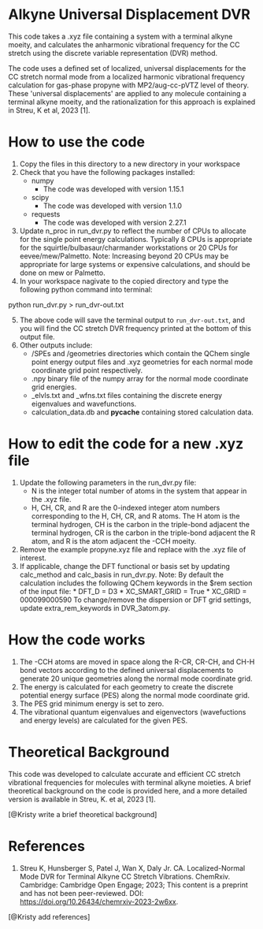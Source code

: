 # Alkyne Universal Displacement DVR
This code takes a .xyz file containing a system with a terminal alkyne moeity, and calculates the anharmonic vibrational frequency for the CC stretch using the discrete variable representation (DVR) method. 

The code uses a defined set of localized, universal displacements for the CC stretch normal mode from a localized harmonic vibrational frequency calculation for gas-phase propyne with MP2/aug-cc-pVTZ level of theory. These 'universal displacements' are applied to any molecule containing a terminal alkyne moeity, and the rationalization for this approach is explained in Streu, K et al, 2023 [1].


# How to use the code
1. Copy the files in this directory to a new directory in your workspace
2. Check that you have the following packages installed:
    * numpy
        * The code was developed with version 1.15.1
    * scipy
        * The code was developed with version 1.1.0
    * requests
        * The code was developed with version 2.27.1
3. Update n_proc in run_dvr.py to reflect the number of CPUs to allocate for the single point energy calculations. Typically 8 CPUs is appropriate for the squirtle/bulbasaur/charmander workstations or 20 CPUs for eevee/mew/Palmetto. 
    Note: Increasing beyond 20 CPUs may be appropriate for large systems or expensive calculations, and should be done on mew or Palmetto.
4. In your workspace nagivate to the copied directory and type the following python command into terminal:

python run_dvr.py > run_dvr-out.txt

5. The above code will save the terminal output to `run_dvr-out.txt`, and you will find the CC stretch DVR frequency printed at the bottom of this output file.
6. Other outputs include:
    * /SPEs and /geometries directories which contain the QChem single point energy output files and .xyz geometries for each normal mode coordinate grid point respectively.
    * .npy binary file of the numpy array for the normal mode coordinate grid energies.
    * _elvls.txt and _wfns.txt files containing the discrete energy eigenvalues and wavefunctions.
    * calculation_data.db and __pycache__ containing stored calculation data.


# How to edit the code for a new .xyz file
1. Update the following parameters in the run_dvr.py file:
    * N is the integer total number of atoms in the system that appear in the .xyz file.
    * H, CH, CR, and R are the 0-indexed integer atom numbers corresponding to the H, CH, CR, and R atoms. The H atom is the terminal hydrogen, CH is the carbon in the triple-bond adjacent the terminal hydrogen, CR is the carbon in the triple-bond adjacent the R atom, and R is the atom adjacent the -CCH moeity.
2. Remove the example propyne.xyz file and replace with the .xyz file of interest.
3. If applicable, change the DFT functional or basis set by updating calc_method and calc_basis in run_dvr.py. 
    Note: By default the calculation includes the following QChem keywords in the $rem section of the input file:
        * DFT_D = D3
        * XC_SMART_GRID = True
        * XC_GRID = 000099000590
    To change/remove the dispersion or DFT grid settings, update extra_rem_keywords in DVR_3atom.py. 


# How the code works
1. The -CCH atoms are moved in space along the R-CR, CR-CH, and CH-H bond vectors according to the defined universal displacements to generate 20 unique geometries along the normal mode coordinate grid.
2. The energy is calculated for each geometry to create the discrete potential energy surface (PES) along the normal mode coordinate grid.
3. The PES grid minimum energy is set to zero.
4. The vibrational quantum eigenvalues and eigenvectors (wavefuctions and energy levels) are calculated for the given PES.


# Theoretical Background
This code was developed to calculate accurate and efficient CC stretch vibrational frequencies for molecules with terminal alkyne moieties. A brief theoretical background on the code is provided here, and a more detailed version is available in Streu, K. et al, 2023 [1]. 

[@Kristy write a brief theoretical background]


# References
1. Streu K, Hunsberger S, Patel J, Wan X, Daly Jr. CA. Localized-Normal Mode DVR for Terminal Alkyne CC Stretch Vibrations. ChemRxiv. Cambridge: Cambridge Open Engage; 2023; This content is a preprint and has not been peer-reviewed. DOI: https://doi.org/10.26434/chemrxiv-2023-2w6xx.

[@Kristy add references]
